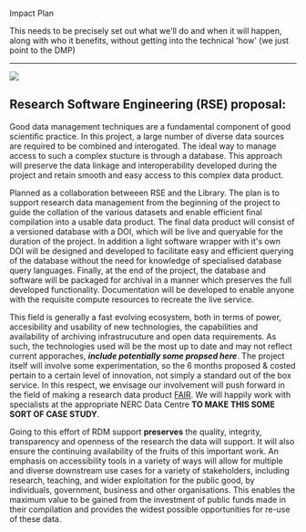 Impact Plan

This needs to be precisely set out what we'll do and when it will happen, along with who it benefits, without getting into the technical 'how' (we just point to the DMP)

***

![](https://imgs.xkcd.com/comics/digital_resource_lifespan.png)

## Research Software Engineering (RSE) proposal:

Good data management techniques are a fundamental component of good scientific practice. In this project, a large number of diverse data sources are required to be combined and interogated. The ideal way to manage access to such a complex stucture is through a database. This approach will preserve the data linkage and interoperability developed during the project and retain smooth and easy access to this complex data product.

Planned as a collaboration betweeen RSE and the Library. The plan is to support research data management from the beginning of the project to guide the collation of the various datasets and enable efficient final compilation into a usable data product. The final data product will consist of a versioned database with a DOI, which will be live and queryable for the duration of the project. In addition a light software wrapper with it's own DOI will be designed and developed to facilitate easy and efficient querying of the database without the need for knowledge of specialised database query languages. Finally, at the end of the project, the database and software will be packaged for archival in a manner which preserves the full developed functionality. Documentation will be developed to enable anyone with the requisite compute resources to recreate the live service.

This field is generally a fast evolving ecosystem, both in terms of power, accesibility and usability of new technologies, the capabilities and availability of archiving infrastrucuture and open data requirements. As such, the technologies used will be the most up to date and may not reflect current apporaches, ***include potentially some propsed here***. The project itself will involve some experimentation, so the 6 months proposed & costed pertain to a certain level of innovation, not simply a standard out of the box service. In this respect, we envisage our involvement will push forward in the field of making a research data product [FAIR](https://www.force11.org/group/fairgroup/fairprinciples). We will happily work with specialists at the appropriate NERC Data Centre **TO MAKE THIS SOME SORT OF CASE STUDY**.

Going to this effort of RDM support **preserves** the quality, integrity, transparency and openness of the research the data will support. It will also ensure the continuing availability of the fruits of this important work. An emphasis on accessibility tools in a variety of ways will allow for multiple and diverse downstream use cases for a variety of stakeholders, including research, teaching, and wider exploitation for the public good, by individuals, government, business and other organisations. This enables the maximum value to be gained from the investment of public funds made in their compilation and provides the widest possible opportunities for re-use of these data.
